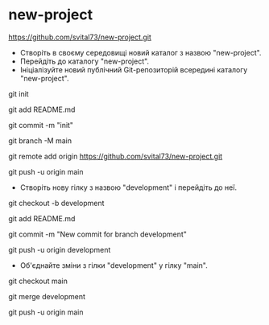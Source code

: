 # new-project

https://github.com/svital73/new-project.git

- Створіть в своєму середовищі новий каталог з назвою "new-project".
- Перейдіть до каталогу "new-project".
- Ініціалізуйте новий публічний Git-репозиторій всередині каталогу "new-project".


git init

git add README.md

git commit -m "init"

git branch -M main

git remote add origin https://github.com/svital73/new-project.git

git push -u origin main 


- Створіть нову гілку з назвою "development" і перейдіть до неї.

git checkout -b development

git add README.md

git commit -m "New commit for branch development"

git push -u origin development


- Об'єднайте зміни з гілки "development" у гілку "main".

git checkout main

git merge development

git push -u origin main

